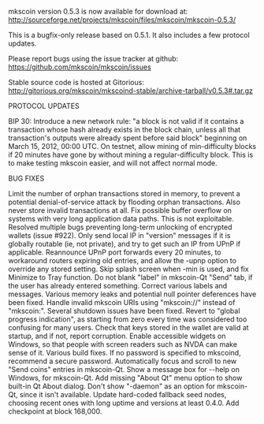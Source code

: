 mkscoin version 0.5.3 is now available for download at:
http://sourceforge.net/projects/mkscoin/files/mkscoin/mkscoin-0.5.3/

This is a bugfix-only release based on 0.5.1.
It also includes a few protocol updates.

Please report bugs using the issue tracker at github:
https://github.com/mkscoin/mkscoin/issues

Stable source code is hosted at Gitorious:
http://gitorious.org/mkscoin/mkscoind-stable/archive-tarball/v0.5.3#.tar.gz

PROTOCOL UPDATES

BIP 30: Introduce a new network rule: "a block is not valid if it contains a transaction whose hash already exists in the block chain, unless all that transaction's outputs were already spent before said block" beginning on March 15, 2012, 00:00 UTC.
On testnet, allow mining of min-difficulty blocks if 20 minutes have gone by without mining a regular-difficulty block. This is to make testing mkscoin easier, and will not affect normal mode.

BUG FIXES

Limit the number of orphan transactions stored in memory, to prevent a potential denial-of-service attack by flooding orphan transactions. Also never store invalid transactions at all.
Fix possible buffer overflow on systems with very long application data paths. This is not exploitable.
Resolved multiple bugs preventing long-term unlocking of encrypted wallets
(issue #922).
Only send local IP in "version" messages if it is globally routable (ie, not private), and try to get such an IP from UPnP if applicable.
Reannounce UPnP port forwards every 20 minutes, to workaround routers expiring old entries, and allow the -upnp option to override any stored setting.
Skip splash screen when -min is used, and fix Minimize to Tray function.
Do not blank "label" in mkscoin-Qt "Send" tab, if the user has already entered something.
Correct various labels and messages.
Various memory leaks and potential null pointer deferences have been fixed.
Handle invalid mkscoin URIs using "mkscoin://" instead of "mkscoin:".
Several shutdown issues have been fixed.
Revert to "global progress indication", as starting from zero every time was considered too confusing for many users.
Check that keys stored in the wallet are valid at startup, and if not, report corruption.
Enable accessible widgets on Windows, so that people with screen readers such as NVDA can make sense of it.
Various build fixes.
If no password is specified to mkscoind, recommend a secure password.
Automatically focus and scroll to new "Send coins" entries in mkscoin-Qt.
Show a message box for --help on Windows, for mkscoin-Qt.
Add missing "About Qt" menu option to show built-in Qt About dialog.
Don't show "-daemon" as an option for mkscoin-Qt, since it isn't available.
Update hard-coded fallback seed nodes, choosing recent ones with long uptime and versions at least 0.4.0.
Add checkpoint at block 168,000.
